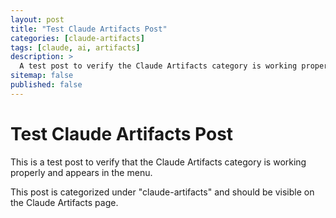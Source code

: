 ```yaml
---
layout: post
title: "Test Claude Artifacts Post"
categories: [claude-artifacts]
tags: [claude, ai, artifacts]
description: >
  A test post to verify the Claude Artifacts category is working properly.
sitemap: false
published: false
---
```


# Test Claude Artifacts Post

This is a test post to verify that the Claude Artifacts category is working properly and appears in the menu.

This post is categorized under "claude-artifacts" and should be visible on the Claude Artifacts page.